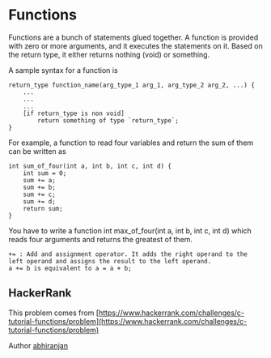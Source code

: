 # Functions

Functions are a bunch of statements glued together. A function is provided with zero or more arguments, and it executes the statements on it. Based on the return type, it either returns nothing (void) or something. 

A sample syntax for a function is

```
return_type function_name(arg_type_1 arg_1, arg_type_2 arg_2, ...) {
    ...
    ...
    ...
    [if return_type is non void]
        return something of type `return_type`;
}
```

For example, a function to read four variables and return the sum of them can be written as

```
int sum_of_four(int a, int b, int c, int d) {
    int sum = 0;
    sum += a;
    sum += b;
    sum += c;
    sum += d;
    return sum;
}
```

You have to write a function int max_of_four(int a, int b, int c, int d) which reads four arguments and returns the greatest of them.

```
+= : Add and assignment operator. It adds the right operand to the left operand and assigns the result to the left operand.
a += b is equivalent to a = a + b;
```

## HackerRank

This problem comes from [https://www.hackerrank.com/challenges/c-tutorial-functions/problem](https://www.hackerrank.com/challenges/c-tutorial-functions/problem)

Author [abhiranjan](https://www.hackerrank.com/abhiranjan)
